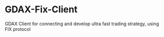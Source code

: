 # GDAX-Fix-Client
GDAX Client for connecting and develop ultra fast trading strategy, using FIX protocol
